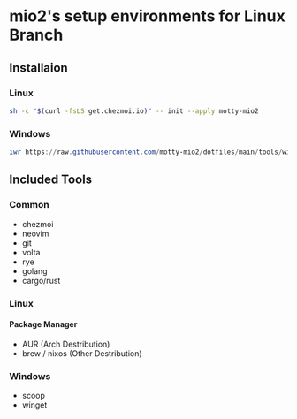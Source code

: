 # mio2's setup environments for Linux Branch

## Installaion

### Linux

```bash
sh -c "$(curl -fsLS get.chezmoi.io)" -- init --apply motty-mio2
```

### Windows

```powershell
iwr https://raw.githubusercontent.com/motty-mio2/dotfiles/main/tools/windows/setup.ps1 | iex
```

## Included Tools

### Common

- chezmoi
- neovim
- git
- volta
- rye
- golang
- cargo/rust

### Linux

#### Package Manager

- AUR (Arch Destribution)
- brew / nixos (Other Destribution)

### Windows

- scoop
- winget
